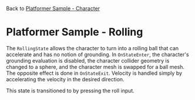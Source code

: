 Back to [Platformer Sample - Character](../character.md)

# Platformer Sample - Rolling

The `RollingState` allows the character to turn into a rolling ball that can accelerate and has no notion of grounding. In `OnStateEnter`, the character's grounding evaluation is disabled, the character collider geometry is changed to a sphere, and the character mesh is swapped for a ball mesh. The opposite effect is done in `OnStateExit`. Velocity is handled simply by accelerating the velocity in the desired direction.

This state is transitioned to by pressing the roll input.